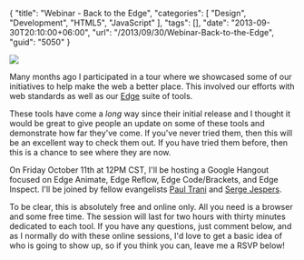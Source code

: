 {
	"title": "Webinar - Back to the Edge",
	"categories": [
		"Design",
		"Development",
		"HTML5",
		"JavaScript"
	],
	"tags": [],
	"date": "2013-09-30T20:10:00+06:00",
	"url": "/2013/09/30/Webinar-Back-to-the-Edge",
	"guid": "5050"
}

<p>
<img src="http://www.raymondcamden.com/images/backtotheedge1.jpg" />
</p>

<p>
Many months ago I participated in a tour where we showcased some of our initiatives to help make the web a better place. This involved our efforts with web standards as well as our <a href="http://html.adobe.com/edge/">Edge</a> suite of tools. 
</p>

<p>
These tools have come a <i>long</i> way since their initial release and I thought it would be great to give people an update on some of these tools and demonstrate how far they've come. If you've never tried them, then this will be an excellent way to check them out. If you have tried them before, then this is a chance to see where they are now.
</p>

<p>
On Friday October 11th at 12PM CST, I'll be hosting a Google Hangout focused on Edge Animate, Edge Reflow, Edge Code/Brackets, and Edge Inspect. I'll be joined by fellow evangelists <a href="http://paultrani.com/">Paul Trani</a> and <a href="http://sjespers.com/">Serge Jespers</a>.
</p>

<p>
To be clear, this is absolutely free and online only. All you need is a browser and some free time. The session will last for two hours with thirty minutes dedicated to each tool. If you have any questions, just comment below, and as I normally do with these online sessions, I'd love to get a basic idea of who is going to show up, so if you think you can, leave me a RSVP below!
</p>